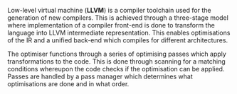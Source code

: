 Low-level virtual machine (**LLVM**) is a compiler toolchain used for the generation of new compilers. This is achieved through a three-stage model where implementation of a compiler front-end is done to transform the language into LLVM intermediate representation. This enables optimisations of the IR and a unified back-end which compiles for different architectures.

The optimiser functions through a series of optimising passes which apply transformations to the code. This is done through scanning for a matching conditions whereupon the code checks if the optimisation can be applied. Passes are handled by a pass manager which determines what optimisations are done and in what order.
